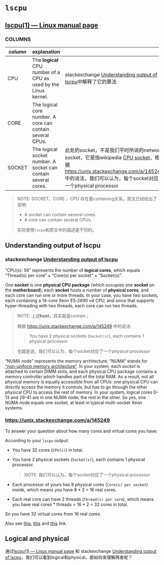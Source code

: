 # `lscpu`



## [lscpu(1) — Linux manual page](https://man7.org/linux/man-pages/man1/lscpu.1.html)



### COLUMNS

| column | explanation                                                  |                                                              |
| ------ | ------------------------------------------------------------ | ------------------------------------------------------------ |
| CPU    | The **logical** CPU number of a CPU as used by the Linux kernel. | stackexchange [Understanding output of lscpu](https://unix.stackexchange.com/questions/468766/understanding-output-of-lscpu)中解释了它的算法 |
| CORE   | The logical core number.  A core can contain several CPUs.   |                                                              |
| SOCKET | The logical socket number.  A socket can contain several cores. | 此处的socket，不是我们平时所说的network socket，它是指wikipedia [CPU socket](https://en.wikipedia.org/wiki/CPU_socket)，根据 https://unix.stackexchange.com/a/145249 中的说法，我们可以认为，每个socket对应了一个physical processor |

> NOTE: SOCKET、CORE  、CPU    存在着containing关系，原文已经给出了说明:
>
> - A socket can contain several cores.
> - A core can contain several CPUs.
>
> 实际使用`lscpu`和原文中的描述是不同的。

## Understanding output of lscpu

### stackexchange [Understanding output of lscpu](https://unix.stackexchange.com/questions/468766/understanding-output-of-lscpu)

“CPU(s): 56” represents the number of **logical cores**, which equals “Thread(s) per core” × “Core(s) per socket” × “Socket(s)”. 

One **socket** is one **physical CPU package** (which occupies one **socket** on the **motherboard**); each **socket** hosts a number of **physical cores**, and each core can run one or more threads. In your case, you have two sockets, each containing a 14-core Xeon E5-2690 v4 CPU, and since that supports hyper-threading with two threads, each core can run two threads.

> NOTE: 上述**host**，其实就是contain；
>
> 根据 https://unix.stackexchange.com/a/145249 中的说法:
>
> > You have 2 physical sockets (`Socket(s)`), each contains 1 physical processor.
>
> 也就是说，我们可以认为，每个socket对应了一个physical processor

“NUMA node” represents the memory architecture; “NUMA” stands for [“non-uniform memory architecture”](https://en.wikipedia.org/wiki/Non-uniform_memory_access). In your system, each *socket* is attached to certain DIMM slots, and each physical CPU package contains a memory controller which handles part of the total RAM. As a result, not all physical memory is equally accessible from all CPUs: one physical CPU can directly access the memory it controls, but has to go through the other physical CPU to access the rest of memory. In your system, logical cores 0–13 and 28–41 are in one NUMA node, the rest in the other. So yes, one NUMA node equals one socket, at least in typical multi-socket Xeon systems.

### https://unix.stackexchange.com/a/145249

To answer your question about how many cores and virtual cores you have:

According to your `lscpu` output:

- You have 32 cores (`CPU(s)`) in total.

- You have 2 physical sockets (`Socket(s)`), each contains 1 physical processor.

  > NOTE: 我们可以认为，每个socket对应了一个physical processor

- Each processor of yours has 8 physical cores (`Core(s) per socket`) inside, which means you have 8 * 2 = 16 real cores.

- Each real core can have 2 threads (`Thread(s) per core`), which means you have real cores * threads = 16 * 2 = 32 cores in total.

So you have 32 virtual cores from 16 real cores.

Also see [this](http://buildwindows.wordpress.com/2012/12/13/virtualization-processor-core-logical-processor-virtual-processor-what-does-this-mean/), [this](https://kb.iu.edu/d/avfb) and [this](http://linuxconfig.org/getting-know-a-hardware-on-your-linux-box) link.

## Logical and physical

通过[lscpu(1) — Linux manual page](https://man7.org/linux/man-pages/man1/lscpu.1.html) 和 stackexchange [Understanding output of lscpu](https://unix.stackexchange.com/questions/468766/understanding-output-of-lscpu)，我们可以看到logical和physical，那如何来理解两者呢？
